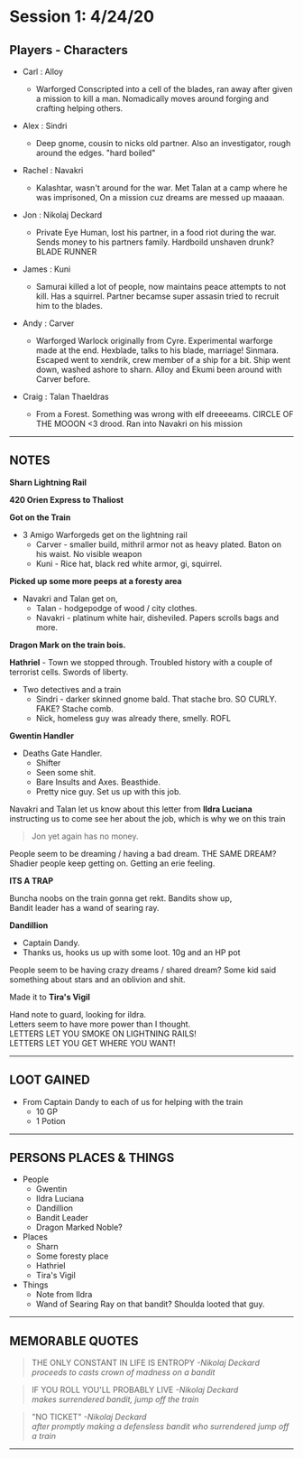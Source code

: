 # Session 1: 4/24/20

## Players - Characters

- Carl : Alloy
    - Warforged Conscripted into a cell of the blades, ran away after given a mission to kill a man. Nomadically moves around forging and crafting helping others. 

- Alex : Sindri
    - Deep gnome, cousin to nicks old partner. Also an investigator, rough around the edges. "hard boiled"

- Rachel : Navakri
    - Kalashtar, wasn't around for the war. Met Talan at a camp where he was imprisoned, On a mission cuz dreams are messed up maaaan.

- Jon : Nikolaj Deckard
    - Private Eye Human, lost his partner, in a food riot during the war. Sends money to his partners family. Hardboild unshaven drunk? BLADE RUNNER

- James : Kuni
    - Samurai killed a lot of people, now maintains peace attempts to not kill. Has a squirrel. Partner becamse super assasin tried to recruit him to the blades.

- Andy : Carver
    - Warforged Warlock originally from Cyre. Experimental warforge made at the end. Hexblade, talks to his blade, marriage! Sinmara. Escaped went to xendrik, crew member of a ship for a bit. Ship went down, washed ashore to sharn. Alloy and Ekumi been around with Carver before.

- Craig : Talan Thaeldras
    - From a Forest. Something was wrong with elf dreeeeams. CIRCLE OF THE MOOON <3 drood. Ran into Navakri on his mission
***

## NOTES

**Sharn Lightning Rail**

**420 Orien Express to Thaliost**

**Got on the Train**
- 3 Amigo Warforgeds get on the lightning rail
    - Carver - smaller build, mithril armor not as heavy plated. Baton on his waist. No visible weapon
    - Kuni - Rice hat, black red white armor, gi, squirrel.

**Picked up some more peeps at a foresty area**
- Navakri and Talan get on,
    - Talan - hodgepodge of wood / city clothes. 
    - Navakri - platinum white hair, disheviled. Papers scrolls bags and more.

**Dragon Mark on the train bois.**

**Hathriel** - Town we stopped through. Troubled history with a couple of terrorist cells. Swords of liberty. 
- Two detectives and a train
    - Sindri - darker skinned gnome bald. That stache bro. SO CURLY. FAKE? Stache comb. 
    - Nick, homeless guy was already there, smelly. ROFL

**Gwentin Handler** 
- Deaths Gate Handler. 
    - Shifter
    - Seen some shit. 
    - Bare Insults and Axes. Beasthide. 
    - Pretty nice guy. Set us up with this job.

Navakri and Talan let us know about this letter from **Ildra Luciana**  
instructing us to come see her about the job, which is why we on this train

> Jon yet again has no money.

People seem to be dreaming / having a bad dream. THE SAME DREAM?  
Shadier people keep getting on. Getting an erie feeling.

**ITS A TRAP**

Buncha noobs on the train gonna get rekt. Bandits show up,  
Bandit leader has a wand of searing ray.

**Dandillion** 
- Captain Dandy.
- Thanks us, hooks us up with some loot. 10g and an HP pot 

People seem to be having crazy dreams / shared dream? Some kid  said something about stars and an oblivion and shit.

Made it to **Tira's Vigil**

Hand note to guard, looking for ildra.  
Letters seem to have more power than I thought.  
LETTERS LET YOU SMOKE ON LIGHTNING RAILS!  
LETTERS LET YOU GET WHERE YOU WANT!  
***

## LOOT GAINED
- From Captain Dandy to each of us for helping with the train
    - 10 GP 
    - 1 Potion
***

## PERSONS PLACES & THINGS
- People
    - Gwentin
    - Ildra Luciana
    - Dandillion
    - Bandit Leader
    - Dragon Marked Noble?
- Places
    - Sharn
    - Some foresty place
    - Hathriel
    - Tira's Vigil
- Things
    - Note from Ildra
    - Wand of Searing Ray on that bandit? Shoulda looted that guy.
***

## MEMORABLE QUOTES
>THE ONLY CONSTANT IN LIFE IS ENTROPY *-Nikolaj Deckard*  
>*proceeds to casts crown of madness on a bandit* 

>IF YOU ROLL YOU'LL PROBABLY LIVE *-Nikolaj Deckard*  
>*makes surrendered bandit, jump off the train*

> "NO TICKET" *-Nikolaj Deckard*  
>*after promptly making a defensless bandit who surrendered jump off a train*
***



